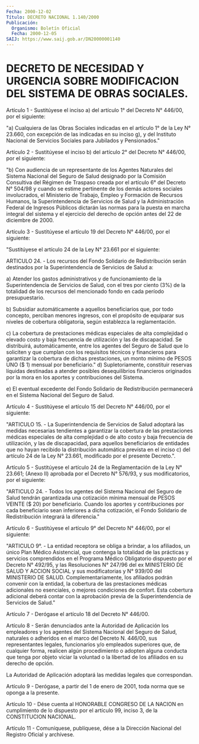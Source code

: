 ```yaml
---
Fecha: 2000-12-02
Título: DECRETO NACIONAL 1.140/2000
Publicación:
  Organismo: Boletín Oficial
  Fecha: 2000-12-05
SAIJ: https://www.saij.gob.ar/DN20000001140
---
```

# DECRETO DE NECESIDAD Y URGENCIA SOBRE MODIFICACION DEL SISTEMA DE OBRAS SOCIALES.

<a id="1"></a>
Artículo  1 - Sustitúyese el inciso a) del artículo 1° del Decreto N° 446/00, por el siguiente:

"a) Cualquiera de las Obras Sociales indicadas en el artículo 1° de la Ley N° 23.660, con excepción de las indicadas en su inciso g), y del Instituto Nacional de Servicios Sociales para Jubilados y Pensionados."

<a id="2"></a>
Artículo  2 - Sustitúyese el inciso b) del artículo 2° del Decreto N° 446/00, por el siguiente:

"b) Con audiencia de un representante de los Agentes Naturales del Sistema Nacional del Seguro de Salud designado por la Comisión Consultiva del Régimen de Traspaso creada por el artículo 6° del Decreto N° 504/98 y cuando se estime pertinente de los demás actores sociales involucrados, el Ministerio de Trabajo, Empleo y Formación de Recursos Humanos, la Superintendencia de Servicios de Salud y la Administración Federal de Ingresos Públicos dictarán las normas para la puesta en marcha integral del sistema y el ejercicio del derecho de opción antes del 22 de diciembre de 2000.

<a id="3"></a>
Artículo  3 - Sustitúyese el artículo 19 del Decreto N° 446/00, por el siguiente:

"Sustitúyese el artículo 24 de la Ley N° 23.661 por el siguiente:

ARTICULO 24. - Los recursos del Fondo Solidario de Redistribución serán destinados por la Superintendencia de Servicios de Salud a:

a) Atender los gastos administrativos y de funcionamiento de la Superintendencia de Servicios de Salud, con el tres por ciento (3%) de la totalidad de los recursos del mencionado fondo en cada período presupuestario.

b) Subsidiar automáticamente a aquellos beneficiarios que, por todo concepto, perciban menores ingresos, con el propósito de equiparar sus niveles de cobertura obligatoria, según establezca la reglamentación.

c) La cobertura de prestaciones médicas especiales de alta complejidad o elevado costo y baja frecuencia de utilización y las de discapacidad. Se distribuirá, automáticamente, entre los agentes del Seguro de Salud que lo soliciten y que cumplan con los requisitos técnicos y financieros para garantizar la cobertura de dichas prestaciones, un monto mínimo de PESOS UNO ($ 1) mensual por beneficiario." d) Supletoriamente, constituir reservas líquidas destinadas a atender posibles desequilibrios financieros originados por la mora en los aportes y contribuciones del Sistema.

e) El eventual excedente del Fondo Solidario de Redistribución permanecerá en el Sistema Nacional del Seguro de Salud.

<a id="4"></a>
Artículo  4 - Sustitúyese el artículo 15 del Decreto N° 446/00, por el siguiente:

"ARTICULO 15. - La Superintendencia de Servicios de Salud adoptará las medidas necesarias tendientes a garantizar la cobertura de las prestaciones médicas especiales de alta complejidad o de alto costo y baja frecuencia de utilización, y las de discapacidad, para aquellos beneficiarios de entidades que no hayan recibido la distribución automática prevista en el inciso c) del artículo 24 de la Ley N° 23.661, modificado por el presente Decreto.".

<a id="5"></a>
Artículo  5 - Sustitúyese el artículo 24 de la Reglamentación de la Ley N° 23.661; (Anexo II) aprobada por el Decreto N° 576/93, y sus modificatorios, por el siguiente:

"ARTICULO 24. - Todos los agentes del Sistema Nacional del Seguro de Salud tendrán garantizada una cotización mínima mensual de PESOS VEINTE ($ 20) por beneficiario. Cuando los aportes y contribuciones por cada beneficiario sean inferiores a dicha cotización, el Fondo Solidario de Redistribución integrará la diferencia."

<a id="6"></a>
Artículo  6 - Sustitúyese el artículo 9° del Decreto N° 446/00, por el siguiente:

"ARTICULO 9°. - La entidad receptora se obliga a brindar, a los afiliados, un único Plan Médico Asistencial, que contenga la totalidad de las prácticas y servicios comprendidos en el Programa Médico Obligatorio dispuesto por el Decreto N° 492/95, y las Resoluciones N° 247/96 del ex MINISTERIO DE SALUD Y ACCION SOCIAL y sus modificatorias y N° 939/00 del MINISTERIO DE SALUD. Complementariamente, los afiliados podrán convenir con la entidad, la cobertura de las prestaciones médicas adicionales no esenciales, o mejores condiciones de confort. Esta cobertura adicional deberá contar con la aprobación previa de la Superintendencia de Servicios de Salud."

<a id="7"></a>
Artículo  7 - Derógase el artículo 18 del Decreto N° 446/00.

<a id="8"></a>
Artículo 8 - Serán denunciados ante la Autoridad de Aplicación los empleadores y los agentes del Sistema Nacional del Seguro de Salud, naturales  o  adheridos  en el marco del  Decreto  N. 446/00,  sus representantes legales, funcionarios  y/o empleados superiores que, de cualquier forma, realicen algún procedimiento  o  adopten alguna conducta que tenga por objeto viciar la voluntad o la  libertad  de los afiliados en su derecho de opción.

La  Autoridad  de  Aplicación  adoptará  las  medidas  legales  que correspondan.

<a id="9"></a>
Artículo 9 - Derógase, a partir del 1 de enero de 2001, toda norma que se oponga a la presente.

<a id="10"></a>
Artículo 10 - Dése cuenta al HONORABLE  CONGRESO  DE  LA  NACION en cumplimiento  de lo dispuesto por el artículo 99, inciso 3,  de  la CONSTITUCION NACIONAL.

<a id="11"></a>
Artículo 11 - Comuníquese, publíquese, dése a la Dirección Nacional del Registro Oficial y archívese.